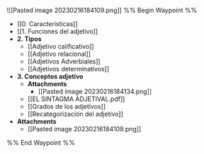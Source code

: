 ![[Pasted image 20230216184109.png]]
%% Begin Waypoint %%
- [[0. Características]]
- [[1. Funciones del adjetivo]]
- **2. Tipos**
	- [[Adjetivo calificativo]]
	- [[Adjetivo relacional]]
	- [[Adjetivos Adverbiales]]
	- [[Adjetivos determinativos]]
- **3. Conceptos adjetivo**
	- **Attachments**
		- [[Pasted image 20230216184134.png]]
	- [[EL SINTAGMA ADJETIVAL.pdf]]
	- [[Grados de los adjetivos]]
	- [[Recategorización del adjetivo]]
- **Attachments**
	- [[Pasted image 20230216184109.png]]

%% End Waypoint %%